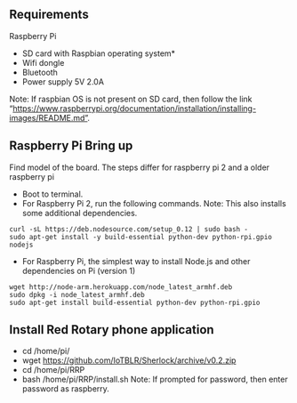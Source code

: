 ## Requirements

Raspberry Pi
* SD card with Raspbian operating system*
* Wifi dongle
* Bluetooth
* Power supply 5V 2.0A

Note: If raspbian OS is not present on SD card, then follow the link “https://www.raspberrypi.org/documentation/installation/installing-images/README.md”.


## Raspberry Pi Bring up
Find model of the board. The steps differ for raspberry pi 2 and a older raspberry pi

* Boot to terminal.
* For Raspberry Pi 2, run the following commands. Note: This also installs some additional dependencies.
```
curl -sL https://deb.nodesource.com/setup_0.12 | sudo bash -
sudo apt-get install -y build-essential python-dev python-rpi.gpio nodejs
```
* For Raspberry Pi, the simplest way to install Node.js and other dependencies on Pi (version 1)
```
wget http://node-arm.herokuapp.com/node_latest_armhf.deb
sudo dpkg -i node_latest_armhf.deb
sudo apt-get install build-essential python-dev python-rpi.gpio
```


## Install Red Rotary phone application 
* cd /home/pi/
* wget  https://github.com/IoTBLR/Sherlock/archive/v0.2.zip
* cd /home/pi/RRP
* bash /home/pi/RRP/install.sh
Note: If prompted for password, then enter password as raspberry.

